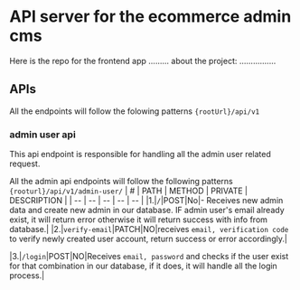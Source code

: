 # API server for the ecommerce admin cms

Here is the repo for the frontend app .........
about the project: ................

## APIs

All the endpoints will follow the folowing patterns `{rootUrl}/api/v1`

### admin user api

This api endpoint is responsible for handling all the admin user related request.

All the admin api endpoints will follow the following patterns `{rooturl}/api/v1/admin-user/`
| # | PATH | METHOD | PRIVATE | DESCRIPTION |
| -- | -- | -- | -- | -- |
|1.|`/`|POST|No|- Receives new admin data and create new admin in our database. IF admin user's email already exist, it will return error otherwise it will return success with info from database.|
|2.|`verify-email`|PATCH|NO|receives `email, verification code` to verify newly created user account, return success or error accordingly.|

|3.|`/login`|POST|NO|Receives `email, password` and checks if the user exist for that combination in our database, if it does, it will handle all the login process.|
